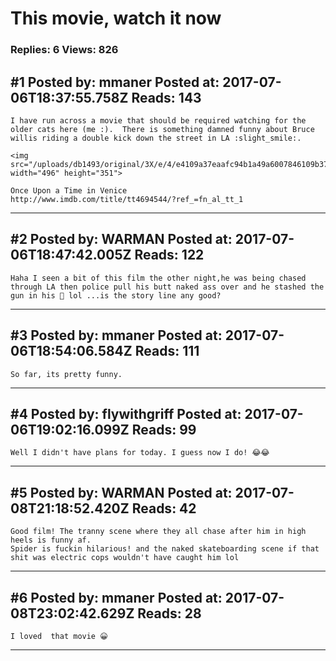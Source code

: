 # This movie, watch it now

### Replies: 6 Views: 826

## \#1 Posted by: mmaner Posted at: 2017-07-06T18:37:55.758Z Reads: 143

```
I have run across a movie that should be required watching for the older cats here (me :).  There is something damned funny about Bruce willis riding a double kick down the street in LA :slight_smile:.

<img src="/uploads/db1493/original/3X/e/4/e4109a37eaafc94b1a49a6007846109b37435a3b.png" width="496" height="351"> 

Once Upon a Time in Venice
http://www.imdb.com/title/tt4694544/?ref_=fn_al_tt_1
```

---
## \#2 Posted by: WARMAN Posted at: 2017-07-06T18:47:42.005Z Reads: 122

```
Haha I seen a bit of this film the other night,he was being chased through LA then police pull his butt naked ass over and he stashed the gun in his 🙈 lol ...is the story line any good?
```

---
## \#3 Posted by: mmaner Posted at: 2017-07-06T18:54:06.584Z Reads: 111

```
So far, its pretty funny.
```

---
## \#4 Posted by: flywithgriff Posted at: 2017-07-06T19:02:16.099Z Reads: 99

```
Well I didn't have plans for today. I guess now I do! 😂😂
```

---
## \#5 Posted by: WARMAN Posted at: 2017-07-08T21:18:52.420Z Reads: 42

```
Good film! The tranny scene where they all chase after him in high heels is funny af.
Spider is fuckin hilarious! and the naked skateboarding scene if that shit was electric cops wouldn't have caught him lol
```

---
## \#6 Posted by: mmaner Posted at: 2017-07-08T23:02:42.629Z Reads: 28

```
I loved  that movie 😀
```

---
